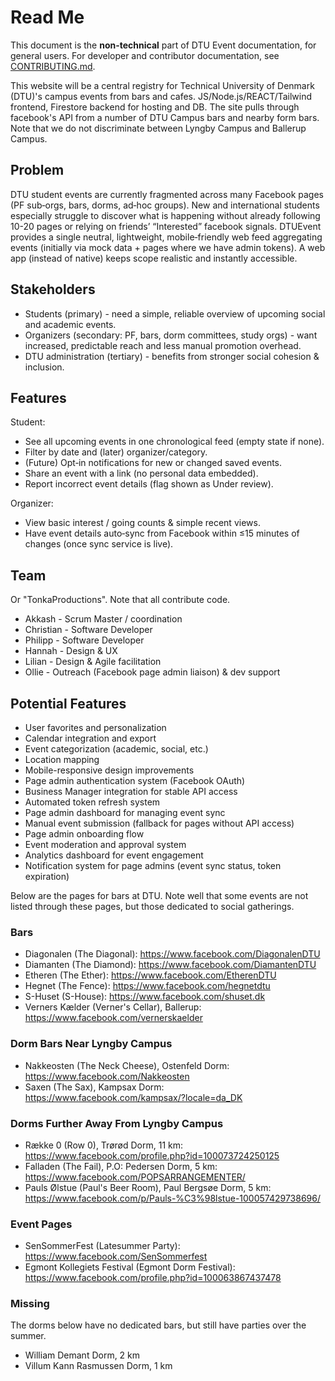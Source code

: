 # Read Me

This document is the **non-technical** part of DTU Event documentation, for general users. For developer and contributor documentation, see [CONTRIBUTING.md](./CONTRIBUTING.md).

This website will be a central registry for Technical University of Denmark (DTU)'s campus events from bars and cafes. JS/Node.js/REACT/Tailwind frontend, Firestore backend for hosting and DB. The site pulls through facebook's API from a number of DTU Campus bars and nearby form bars. Note that we do not discriminate between Lyngby Campus and Ballerup Campus.

## Problem

DTU student events are currently fragmented across many Facebook pages (PF sub‑orgs, bars, dorms, ad‑hoc groups). New and international students especially struggle to discover what is happening without already following 10-20 pages or relying on friends’ “Interested” facebook signals. DTUEvent provides a single neutral, lightweight, mobile‑friendly web feed aggregating events (initially via mock data + pages where we have admin tokens). A web app (instead of native) keeps scope realistic and instantly accessible.

## Stakeholders

- Students (primary) - need a simple, reliable overview of upcoming social and academic events.
- Organizers (secondary: PF, bars, dorm committees, study orgs) - want increased, predictable reach and less manual promotion overhead.
- DTU administration (tertiary) - benefits from stronger social cohesion & inclusion.

## Features

Student:

- See all upcoming events in one chronological feed (empty state if none).
- Filter by date and (later) organizer/category.
- (Future) Opt‑in notifications for new or changed saved events.
- Share an event with a link (no personal data embedded).
- Report incorrect event details (flag shown as Under review).

Organizer:

- View basic interest / going counts & simple recent views.
- Have event details auto‑sync from Facebook within ≤15 minutes of changes (once sync service is live).

## Team

Or "TonkaProductions". Note that all contribute code.

- Akkash - Scrum Master / coordination
- Christian - Software Developer
- Philipp - Software Developer
- Hannah - Design & UX
- Lilian - Design & Agile facilitation
- Ollie - Outreach (Facebook page admin liaison) & dev support

## Potential Features

- User favorites and personalization
- Calendar integration and export
- Event categorization (academic, social, etc.)
- Location mapping
- Mobile-responsive design improvements
- Page admin authentication system (Facebook OAuth)
- Business Manager integration for stable API access
- Automated token refresh system
- Page admin dashboard for managing event sync
- Manual event submission (fallback for pages without API access)
- Page admin onboarding flow
- Event moderation and approval system
- Analytics dashboard for event engagement
- Notification system for page admins (event sync status, token expiration)

Below are the pages for bars at DTU. Note well that some events are not listed through these pages, but those dedicated to social gatherings.

### Bars

- Diagonalen (The Diagonal): <https://www.facebook.com/DiagonalenDTU>
- Diamanten (The Diamond): <https://www.facebook.com/DiamantenDTU>
- Etheren (The Ether): <https://www.facebook.com/EtherenDTU>
- Hegnet (The Fence): <https://www.facebook.com/hegnetdtu>
- S-Huset (S-House): <https://www.facebook.com/shuset.dk>
- Verners Kælder (Verner's Cellar), Ballerup: <https://www.facebook.com/vernerskaelder>

### Dorm Bars Near Lyngby Campus

- Nakkeosten (The Neck Cheese), Ostenfeld Dorm: <https://www.facebook.com/Nakkeosten>
- Saxen (The Sax), Kampsax Dorm: <https://www.facebook.com/kampsax/?locale=da_DK>

### Dorms Further Away From Lyngby Campus

- Række 0 (Row 0), Trørød Dorm, 11 km: <https://www.facebook.com/profile.php?id=100073724250125>
- Falladen (The Fail), P.O: Pedersen Dorm, 5 km: <https://www.facebook.com/POPSARRANGEMENTER/>
- Pauls Ølstue (Paul's Beer Room), Paul Bergsøe Dorm, 5 km: <https://www.facebook.com/p/Pauls-%C3%98lstue-100057429738696/>

### Event Pages

- SenSommerFest (Latesummer Party): <https://www.facebook.com/SenSommerfest>
- Egmont Kollegiets Festival (Egmont Dorm Festival): <https://www.facebook.com/profile.php?id=100063867437478>

### Missing

The dorms below have no dedicated bars, but still have parties over the summer.

- William Demant Dorm, 2 km
- Villum Kann Rasmussen Dorm, 1 km
